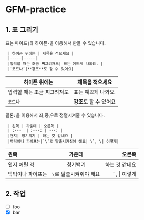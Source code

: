 # GFM-practice

## 1. 표 그리기
표는 파이프`|`와 하이픈`-`을 이용해서 만들 수 있습니다.

     | 하이픈 위에는 | 제목을 적으세요 |
     |-----|-----|
     |입력할 때는 조금 찌그려져도| 표는 예쁘게 나와요. |
     |`코드나`|**강조**도 할 수 있어요|
  
| 하이픈 위에는 | 제목을 적으세요 |
|-----|-----|
|입력할 때는 조금 찌그려져도| 표는 예쁘게 나와요. |
|`코드나`|**강조**도 할 수 있어요|

콜론`:`을 이용해서 좌,중,우로 정렬시켜줄 수 있습니다.

     | 왼쪽 | 가운데 | 오른쪽 |
     | :---  | :---: | ---: |
     |왠지| 청기백기 | 하는 것 같네요 |
     |백틱이나 파이프는|`\`로 탈출시켜줘야 해요| \`, \| 이렇게|
  
| 왼쪽 | 가운데 | 오른쪽 |
 | :---  | :---: | ---: |
 |왠지 어릴 적 | 청기백기 | 하는 것 같네요 |
 |백틱이나 파이프는|`\`로 탈출시켜줘야 해요| \`  ,   \| 이렇게|
 
 
 ## 2. 작업 
 - [ ] foo
- [x] bar

